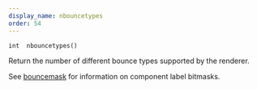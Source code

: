 ```yaml
---
display_name: nbouncetypes
order: 54
---
```

`int  nbouncetypes()`

Return the number of different bounce types supported by the renderer.

See [bouncemask](bouncemask.html) for information on component label bitmasks.

